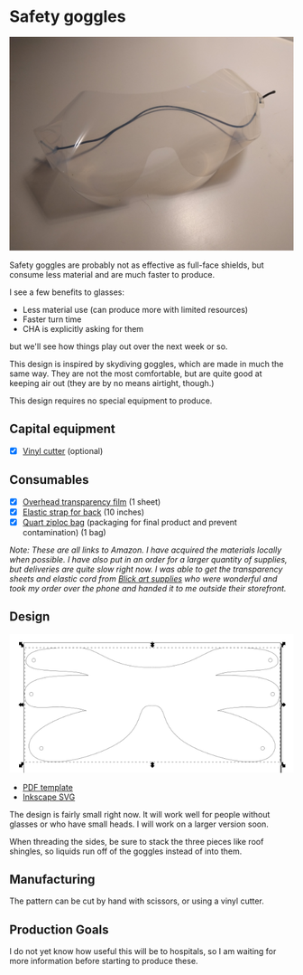 # Safety goggles

![Assembled goggles](goggles.jpg)

Safety goggles are probably not as effective as full-face shields, but consume less material and are much faster to produce.

I see a few benefits to glasses:

* Less material use (can produce more with limited resources)
* Faster turn time
* CHA is explicitly asking for them

but we'll see how things play out over the next week or so.

This design is inspired by skydiving goggles, which are made in much the same way. They are not the most comfortable, but are quite good at keeping air out
(they are by no means airtight, though.)

This design requires no special equipment to produce.

## Capital equipment

* [X] [Vinyl cutter](https://www.amazon.com/Silhouette-America-Portrait-2/dp/B009GZUPFA) (optional)

## Consumables

* [X] [Overhead transparency film](https://www.amazon.com/gp/product/B07F45YXJD) (1 sheet)
* [X] [Elastic strap for back](https://www.amazon.com/gp/product/B07KSRCLKK) (10 inches)
* [X] [Quart ziploc bag](https://www.amazon.com/Ziploc-Storage-Quart-Bags-Count/dp/B019ZTZTVQ/) (packaging for final product and prevent contamination) (1 bag)

*Note: These are all links to Amazon. I have acquired the materials locally when possible. I have also put in an order for a larger quantity of supplies, but deliveries are quite slow right now. I was able to get the transparency sheets and elastic cord from [Blick art supplies](https://www.dickblick.com/) who were wonderful and took my order over the phone and handed it to me outside their storefront.*

## Design

![Design of goggles in inkscape](goggles_pattern.png)

* [PDF template](goggles_small.pdf)
* [Inkscape SVG](goggles_small.svg)

The design is fairly small right now. It will work well for people without glasses or who have small heads.
I will work on a larger version soon.

When threading the sides, be sure to stack the three pieces like roof shingles, so liquids run off of the goggles instead of into them.

## Manufacturing

The pattern can be cut by hand with scissors, or using a vinyl cutter.

## Production Goals

I do not yet know how useful this will be to hospitals, so I am waiting for more information before starting to produce these.
